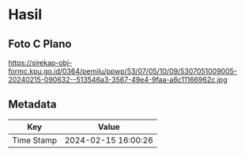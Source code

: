# Hasil

## Foto C Plano

https://sirekap-obj-formc.kpu.go.id/0364/pemilu/ppwp/53/07/05/10/09/5307051009005-20240215-090632--513546a3-3567-49e4-9faa-a6c11166962c.jpg


## Metadata

| Key        | Value               |
| ---------- | ------------------- |
| Time Stamp | 2024-02-15 16:00:26 |



